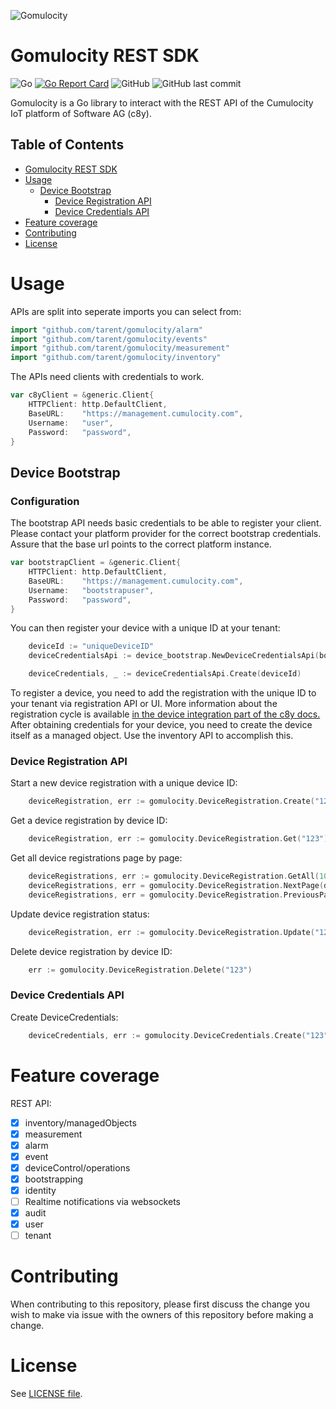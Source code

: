 ![Gomulocity](https://github.com/tarent/gomulocity/blob/master/docs/gomulocity.jpg?raw=true)

# Gomulocity REST SDK #

![Go](https://github.com/tarent/gomulocity/workflows/Go/badge.svg)
[![Go Report Card](https://goreportcard.com/badge/github.com/tarent/gomulocity)](https://goreportcard.com/report/github.com/tarent/gomulocity)
![GitHub](https://img.shields.io/github/license/tarent/gomulocity)
![GitHub last commit](https://img.shields.io/github/last-commit/tarent/gomulocity)

 Gomulocity is a Go library to interact with the REST API of the Cumulocity IoT platform of Software AG (c8y).

<!-- markdown-toc start - Don't edit this section. Run M-x markdown-toc-refresh-toc -->
## Table of Contents ##

- [Gomulocity REST SDK](#gomulocity-rest-sdk)
- [Usage](#usage)
    - [Device Bootstrap](#device-bootstrap)
        - [Device Registration API](#device-registration-api)
        - [Device Credentials API](#device-credentials-api)
- [Feature coverage](#feature-coverage)
- [Contributing](#contributing)
- [License](#license)

<!-- markdown-toc end -->

# Usage #

APIs are split into seperate imports you can select from:

```go
import "github.com/tarent/gomulocity/alarm"
import "github.com/tarent/gomulocity/events"
import "github.com/tarent/gomulocity/measurement"
import "github.com/tarent/gomulocity/inventory"
```

The APIs need clients with credentials to work.

``` go
var c8yClient = &generic.Client{
	HTTPClient: http.DefaultClient,
	BaseURL:    "https://management.cumulocity.com",
	Username:   "user",
	Password:   "password",
}
```

## Device Bootstrap ##

### Configuration ###

The bootstrap API needs basic credentials to be able to register your client. Please contact your platform provider for the correct bootstrap credentials. Assure that the base url points to the correct platform instance.

``` go
var bootstrapClient = &generic.Client{
	HTTPClient: http.DefaultClient,
	BaseURL:    "https://management.cumulocity.com",
	Username:   "bootstrapuser",
	Password:   "password",
}
```

You can then register your device with a unique ID at your tenant:

``` go
	deviceId := "uniqueDeviceID"
	deviceCredentialsApi := device_bootstrap.NewDeviceCredentialsApi(bootstrapClient)

    deviceCredentials, _ := deviceCredentialsApi.Create(deviceId)
```

To register a device, you need to add the registration with the unique ID to your tenant via registration API or UI. More information about the registration cycle is available [in the device integration part of the c8y docs.](https://cumulocity.com/guides/device-sdk/rest/) After obtaining credentials for your device, you need to create the device itself as a managed object. Use the inventory API to accomplish this.

### Device Registration API ###
Start a new device registration with a unique device ID:
```go
    deviceRegistration, err := gomulocity.DeviceRegistration.Create("123")
```
Get a device registration by device ID:
```go
    deviceRegistration, err := gomulocity.DeviceRegistration.Get("123")
```
Get all device registrations page by page:
```go
    deviceRegistrations, err := gomulocity.DeviceRegistration.GetAll(10)
    deviceRegistrations, err = gomulocity.DeviceRegistration.NextPage(deviceRegistrations)
    deviceRegistrations, err = gomulocity.DeviceRegistration.PreviousPage(deviceRegistrations)
```
Update device registration status:
```go
    deviceRegistration, err := gomulocity.DeviceRegistration.Update("123", device_bootstrap.ACCEPTED)
```
Delete device registration by device ID:
```go
    err := gomulocity.DeviceRegistration.Delete("123")
```

### Device Credentials API ###
Create DeviceCredentials:
```go
    deviceCredentials, err := gomulocity.DeviceCredentials.Create("123")
```

# Feature coverage #

REST API:

- [x] inventory/managedObjects
- [x] measurement
- [x] alarm
- [x] event
- [x] deviceControl/operations
- [x] bootstrapping
- [x] identity
- [ ] Realtime notifications via websockets
- [x] audit
- [x] user
- [ ] tenant

# Contributing #

When contributing to this repository, please first discuss the change you wish to make via issue with the owners of this repository before making a change.

# License #

See [LICENSE file](LICENSE "LICENSE file").
